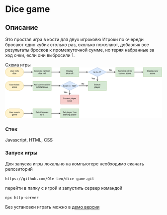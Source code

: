 # Dice game

## Описание

Это простая игра в кости для двух игроковю
Игроки по очереди бросают один кубик столько раз, сколько пожелают, добавляя все результаты бросков к промежуточной сумме, но теряя набранные за ход очки, если они выбросили 1.

Схема игры
![game flow](img/game-flowchart.png)

### Стек

Javascript, HTML, CSS

### Запуск игры

Для запуска игры локально на компьютере необходимо скачать репозиторий

```
https://github.com/Ole-Leo/dice-game.git
```

перейти в папку с игрой и запустить сервер командой

```
npx http-server
```

Без установки играть можно в [демо версии]()
